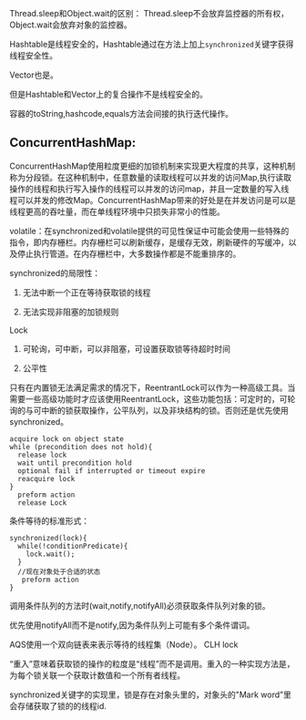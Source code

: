 Thread.sleep和Object.wait的区别：
Thread.sleep不会放弃监控器的所有权，Object.wait会放弃对象的监控器。


Hashtable是线程安全的，Hashtable通过在方法上加上`synchronized`关键字获得线程安全性。

Vector也是。

但是Hashtable和Vector上的复合操作不是线程安全的。

容器的toString,hashcode,equals方法会间接的执行迭代操作。

## ConcurrentHashMap:
ConcurrentHashMap使用粒度更细的加锁机制来实现更大程度的共享，这种机制称为分段锁。在这种机制中，任意数量的读取线程可以并发的访问Map,执行读取操作的线程和执行写入操作的线程可以并发的访问map，并且一定数量的写入线程可以并发的修改Map。ConcurrentHashMap带来的好处是在并发访问是可以是线程更高的吞吐量，而在单线程环境中只损失非常小的性能。


volatile：在synchronized和volatile提供的可见性保证中可能会使用一些特殊的指令，即内存栅栏。内存栅栏可以刷新缓存，是缓存无效，刷新硬件的写缓冲，以及停止执行管道。在内存栅栏中，大多数操作都是不能重排序的。

synchronized的局限性：

1. 无法中断一个正在等待获取锁的线程

2. 无法实现非阻塞的加锁规则

Lock

1. 可轮询，可中断，可以非阻塞，可设置获取锁等待超时时间

2. 公平性

只有在内置锁无法满足需求的情况下，ReentrantLock可以作为一种高级工具。当需要一些高级功能时才应该使用ReentrantLock，这些功能包括：可定时的，可轮询的与可中断的锁获取操作，公平队列，以及非块结构的锁。否则还是优先使用synchronized。


````
acquire lock on object state
while (precondition does not hold){
  release lock
  wait until precondition hold
  optional fail if interrupted or timeout expire
  reacquire lock
}
  preform action
  release Lock
````

条件等待的标准形式：

````
synchronized(lock){
  while(!conditionPredicate){
    lock.wait();
  }
  //现在对象处于合适的状态
   preform action
}
````

调用条件队列的方法时(wait,notify,notifyAll)必须获取条件队列对象的锁。

优先使用notifyAll而不是notify,因为条件队列上可能有多个条件谓词。

AQS使用一个双向链表来表示等待的线程集（Node）。 CLH lock


“重入”意味着获取锁的操作的粒度是“线程”而不是调用。重入的一种实现方法是，为每个锁关联一个获取计数值和一个所有者线程。

synchronized关键字的实现里，锁是存在对象头里的，对象头的"Mark word”里会存储获取了锁的的线程id.
